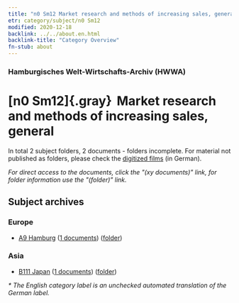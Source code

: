 ```yaml
---
title: "n0 Sm12 Market research and methods of increasing sales, general"
etr: category/subject/n0 Sm12
modified: 2020-12-18
backlink: ../../about.en.html
backlink-title: "Category Overview"
fn-stub: about
---
```


### Hamburgisches Welt-Wirtschafts-Archiv (HWWA)
# [n0 Sm12]{.gray}&#8201; Market research and methods of increasing sales, general&#160; 





In total 2 subject folders, 2 documents - folders incomplete.
For material not published as folders, please check the [digitized films](/film/h1_sh) (in German).

_For direct access to the documents, click the "(xy documents)" link, for folder information use the "(folder)" link._

## Subject archives



### Europe

- [A9 Hamburg](../../../geo/about.en.html#A9) (<a href="https://dfg-viewer.de/show/?tx_dlf[id]=https://pm20.zbw.eu/mets/sh/1409xx/140905/1457xx/145795/public.mets.en.xml" target="_blank">1 documents</a>) ([folder](http://purl.org/pressemappe20/folder/sh/140905,145795))

### Asia

- [B111 Japan](../../../geo/about.en.html#B111) (<a href="https://dfg-viewer.de/show/?tx_dlf[id]=https://pm20.zbw.eu/mets/sh/1412xx/141272/1457xx/145795/public.mets.en.xml" target="_blank">1 documents</a>) ([folder](http://purl.org/pressemappe20/folder/sh/141272,145795))


_* The English category label is an unchecked automated translation of the German label._

